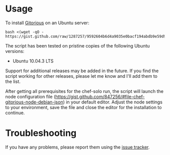 # Usage

To install [Gitorious](http://gitorious.org/gitorious) on an Ubuntu server:

    bash <(wget -qO - https://gist.github.com/raw/1287257/9592604b6d4a9035e0bacf194abdb9e59d9d117e/install_gitorious.sh)

The script has been tested on pristine copies of the following Ubuntu versions:

  * Ubuntu 10.04.3 LTS

Support for additional releases may be added in the future. If you find the script working for other releases, please let me know and I'll add them to the list.

After getting all prerequisites for the chef-solo run, the script will launch the node configuration file (https://gist.github.com/847256/#file-chef-gitorious-node-debian-json) in your default editor. Adjust the node settings to your environment, save the file and close the editor for the installation to continue.


# Troubleshooting

If you have any problems, please report them using the [issue tracker](https://github.com/inz/gitorious-cookbooks/issues).

